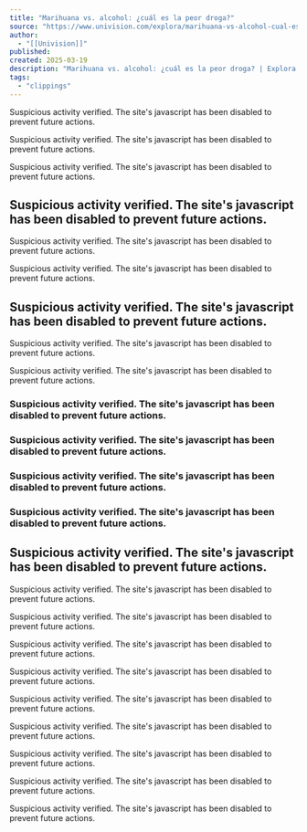 ```yaml
---
title: "Marihuana vs. alcohol: ¿cuál es la peor droga?"
source: "https://www.univision.com/explora/marihuana-vs-alcohol-cual-es-la-peor-droga"
author:
  - "[[Univision]]"
published:
created: 2025-03-19
description: "Marihuana vs. alcohol: ¿cuál es la peor droga? | Explora | Univision"
tags:
  - "clippings"
---
```

Suspicious activity verified. The site's javascript has been disabled to prevent future actions.

Suspicious activity verified. The site's javascript has been disabled to prevent future actions.

Suspicious activity verified. The site's javascript has been disabled to prevent future actions.

## Suspicious activity verified. The site's javascript has been disabled to prevent future actions.

Suspicious activity verified. The site's javascript has been disabled to prevent future actions.

Suspicious activity verified. The site's javascript has been disabled to prevent future actions.

## Suspicious activity verified. The site's javascript has been disabled to prevent future actions.

Suspicious activity verified. The site's javascript has been disabled to prevent future actions.

Suspicious activity verified. The site's javascript has been disabled to prevent future actions.

### Suspicious activity verified. The site's javascript has been disabled to prevent future actions.

### Suspicious activity verified. The site's javascript has been disabled to prevent future actions.

### Suspicious activity verified. The site's javascript has been disabled to prevent future actions.

### Suspicious activity verified. The site's javascript has been disabled to prevent future actions.

## Suspicious activity verified. The site's javascript has been disabled to prevent future actions.

Suspicious activity verified. The site's javascript has been disabled to prevent future actions.

Suspicious activity verified. The site's javascript has been disabled to prevent future actions.

Suspicious activity verified. The site's javascript has been disabled to prevent future actions.

Suspicious activity verified. The site's javascript has been disabled to prevent future actions.

Suspicious activity verified. The site's javascript has been disabled to prevent future actions.

Suspicious activity verified. The site's javascript has been disabled to prevent future actions.

Suspicious activity verified. The site's javascript has been disabled to prevent future actions.

Suspicious activity verified. The site's javascript has been disabled to prevent future actions.

Suspicious activity verified. The site's javascript has been disabled to prevent future actions.